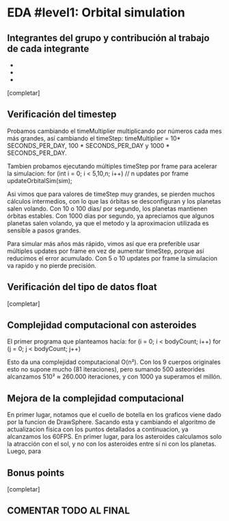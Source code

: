 # EDA #level1: Orbital simulation

## Integrantes del grupo y contribución al trabajo de cada integrante

* [Mariano Cáceres Smoler]: [contribución]
* [Francisco Chiusaroli]: [contribución]
* [Enzo Nicolás Rosa Fernández]: [contribución]

[completar]

## Verificación del timestep

Probamos cambiando el timeMultiplier multiplicando por números cada mes más grandes, así cambiando el timeStep: timeMultiplier = 10* SECONDS_PER_DAY, 100 * SECONDS_PER_DAY y 1000 * SECONDS_PER_DAY.

Tambien probamos ejecutando múltiples timeStep por frame para acelerar la simulacion:
for (int i = 0; i < 5,10,n; i++) // n  updates por frame
    updateOrbitalSim(sim);

Asi vimos que para valores de timeStep muy grandes, se pierden muchos cálculos intermedios, con lo que las órbitas se desconfiguran 
y los planetas salen volando.
Con 10 o 100 días/ por segundo, los planetas mantienen órbitas estables.
Con 1000 días por segundo, ya apreciamos que algunos planetas salen volando, ya que el metodo y la aproximacion
utilizada es sensible a pasos grandes.

Para simular más años más rápido, vimos así que era preferible usar múltiples updates por frame en vez de aumentar timeStep, porque así reducimos 
el error acumulado. Con 5 o 10 updates por frame la simulacion va rapido y no pierde precisión.

## Verificación del tipo de datos float

[completar]

## Complejidad computacional con asteroides

El primer programa que planteamos hacía:
for (i = 0; i < bodyCount; i++)
    for (j = 0; j < bodyCount; j++)

Esto da una complejidad computacional O(n²).
Con los 9 cuerpos originales esto no supone mucho (81 iteraciones), pero sumando 500 asteorides alcanzamos 510² ≈ 260.000 iteraciones,
y con 1000 ya superamos el millón.

## Mejora de la complejidad computacional

En primer lugar, notamos que el cuello de botella en los graficos viene dado por la funcion de DrawSphere. Sacando esta y cambiando el algoritmo de actualizacion
fisica con los puntos detallados a continuacion, ya alcanzamos los 60FPS. 
En primer lugar, para los asteroides calculamos solo la atracción con el sol, y no con los asteroides entre sí ni con los planetas.
Luego, para


## Bonus points

[completar]

## COMENTAR TODO AL FINAL